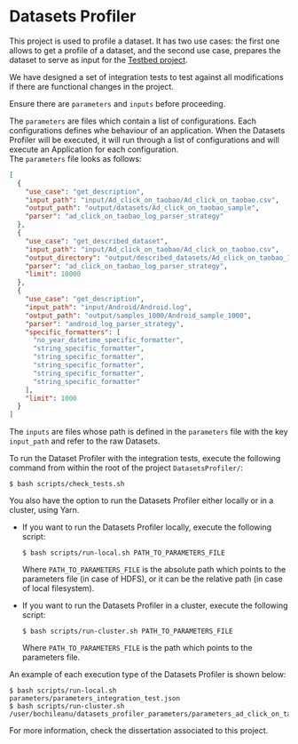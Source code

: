 # Datasets Profiler
This project is used to profile a dataset. It has two use cases: the first one allows to get a profile of a dataset, 
and the second use case, prepares the dataset to serve as input for the [Testbed project](https://github.com/georgeboc/Testbed).

We have designed a set of integration tests to test against all modifications if there are functional changes in the 
project. 

Ensure there are `parameters` and `inputs` before proceeding.

The `parameters` are files which contain a list of configurations. Each configurations defines whe behaviour of an 
application. When the Datasets Profiler will be executed, it will run through a list of configurations and will execute 
an Application for each configuration.  
The `parameters` file looks as follows:
```json
[
  {
    "use_case": "get_description",
    "input_path": "input/Ad_click_on_taobao/Ad_click_on_taobao.csv",
    "output_path": "output/datasets/Ad_click_on_taobao_sample",
    "parser": "ad_click_on_taobao_log_parser_strategy"
  },
  {
    "use_case": "get_described_dataset",
    "input_path": "input/Ad_click_on_taobao/Ad_click_on_taobao.csv",
    "output_directory": "output/described_datasets/Ad_click_on_taobao_10000",
    "parser": "ad_click_on_taobao_log_parser_strategy",
    "limit": 10000
  },
  {
    "use_case": "get_description",
    "input_path": "input/Android/Android.log",
    "output_path": "output/samples_1000/Android_sample_1000",
    "parser": "android_log_parser_strategy",
    "specific_formatters": [
      "no_year_datetime_specific_formatter",
      "string_specific_formatter",
      "string_specific_formatter",
      "string_specific_formatter",
      "string_specific_formatter",
      "string_specific_formatter"
    ],
    "limit": 1000
  }
]
```

The `inputs` are files whose path is defined in the `parameters` file with the key `input_path` and refer to the raw Datasets.

To run the Dataset Profiler with the integration tests, execute the following command from within the root of 
the project `DatasetsProfiler/`:
```
$ bash scripts/check_tests.sh
```

You also have the option to run the Datasets Profiler either locally or in a cluster, using Yarn.
- If you want to run the Datasets Profiler locally, execute the following script:
  ```
  $ bash scripts/run-local.sh PATH_TO_PARAMETERS_FILE
  ```
  Where `PATH_TO_PARAMETERS_FILE` is the absolute path which points to the parameters file (in case of HDFS), or it can be the relative path (in case of local filesystem).


- If you want to run the Datasets Profiler in a cluster, execute the following script:
  ```
  $ bash scripts/run-cluster.sh PATH_TO_PARAMETERS_FILE
  ```
  Where `PATH_TO_PARAMETERS_FILE` is the path which points to the parameters file.

An example of each execution type of the Datasets Profiler is shown below:
```
$ bash scripts/run-local.sh parameters/parameters_integration_test.json
$ bash scripts/run-cluster.sh /user/bochileanu/datasets_profiler_parameters/parameters_ad_click_on_taobao_log_parser_strategy.json
```

[comment]: # (TODO: Add link)
For more information, check the dissertation associated to this project.